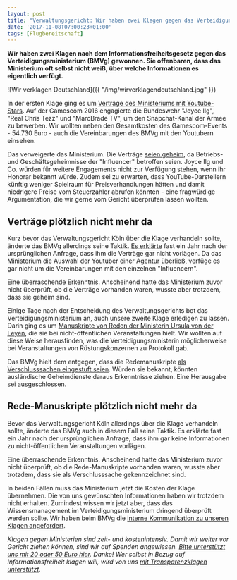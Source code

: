 ```yaml
---
layout: post
title: "Verwaltungsgericht: Wir haben zwei Klagen gegen das Verteidigungsministerium gewonnen"
date: '2017-11-08T07:00:23+01:00'
tags: [Flugbereitschaft]
---
```


**Wir haben zwei Klagen nach dem Informationsfreiheitsgesetz gegen das Verteidigungsministerium (BMVg) gewonnen. Sie offenbaren, dass das Ministerium oft selbst nicht weiß, über welche Informationen es eigentlich verfügt.**

![Wir verklagen Deutschland]({{ "/img/wirverklagendeutschland.jpg" }})

In der ersten Klage ging es um [Verträge des Ministeriums mit Youtube-Stars](https://fragdenstaat.de/anfrage/bundeswehr-auf-der-gamescom-mit-youtube-stars/). Auf der Gamescom 2016 engagierte die Bundeswehr "Joyce Ilg", "Real Chris Tezz" und "MarcBrade TV", um den Snapchat-Kanal der Armee zu bewerben. Wir wollten neben den Gesamtkosten des Gamescom-Events - 54.730 Euro - auch die Vereinbarungen des BMVg mit den Youtubern einsehen.

Das verweigerte das Ministerium. Die Verträge [seien geheim](https://fragdenstaat.de/anfrage/bundeswehr-auf-der-gamescom-mit-youtube-stars/#nachricht-60385), da Betriebs- und Geschäftsgeheimnisse der "Influencer" betroffen seien. Joyce Ilg und Co. würden für weitere Engagements nicht zur Verfügung stehen, wenn ihr Honorar bekannt würde. Zudem sei zu erwarten, dass YouTube-Darstellern künftig weniger Spielraum für Preisverhandlungen hätten und damit niedrigere Preise vom Steuerzahler abrufen könnten - eine fragwürdige Argumentation, die wir gerne vom Gericht überprüfen lassen wollten.

## Verträge plötzlich nicht mehr da

Kurz bevor das Verwaltungsgericht Köln über die Klage verhandeln sollte, änderte das BMVg allerdings seine Taktik. [Es erklärte](https://fragdenstaat.de/anfrage/bundeswehr-auf-der-gamescom-mit-youtube-stars/#nachricht-77868) fast ein Jahr nach der ursprünglichen Anfrage, dass ihm die Verträge gar nicht vorlägen. Da das Ministerium die Auswahl der Youtuber einer Agentur überließ, verfüge es gar nicht um die Vereinbarungen mit den einzelnen "Influencern".

Eine überraschende Erkenntnis. Anscheinend hatte das Ministerium zuvor nicht überprüft, ob die Verträge vorhanden waren, wusste aber trotzdem, dass sie geheim sind. 

Einige Tage nach der Entscheidung des Verwaltungsgerichts bot das Verteidigungsministerium an, auch unsere zweite Klage erledigen zu lassen. Darin ging es um [Manuskripte von Reden der Ministerin Ursula von der Leyen](https://fragdenstaat.de/anfrage/reden-der-bundesministerin-bei-nicht-offentlichen-veranstaltungen-seit-2014-1/), die sie bei nicht-öffentlichen Veranstaltungen hielt. Wir wollten auf diese Weise herausfinden, was die Verteidigungsministerin möglicherweise bei Veranstaltungen von Rüstungskonzernen zu Protokoll gab. 

Das BMVg hielt dem entgegen, dass die Redemanuskripte [als Verschlusssachen eingestuft seien](https://fragdenstaat.de/anfrage/reden-der-bundesministerin-bei-nicht-offentlichen-veranstaltungen-seit-2014-1/#nachricht-65252). Würden sie bekannt, könnten ausländische Geheimdienste daraus Erkenntnisse ziehen. Eine Herausgabe sei ausgeschlossen.

## Rede-Manuskripte plötzlich nicht mehr da

Bevor das Verwaltungsgericht Köln allerdings über die Klage verhandeln sollte, änderte das BMVg auch in diesem Fall seine Taktik. Es erklärte fast ein Jahr nach der ursprünglichen Anfrage, dass ihm gar keine Informationen zu nicht-öffentlichen Veranstaltungen vorlägen.

Eine überraschende Erkenntnis. Anscheinend hatte das Ministerium zuvor nicht überprüft, ob die Rede-Manuskripte vorhanden waren, wusste aber trotzdem, dass sie als Verschlusssache gekennzeichnet sind. 

In beiden Fällen muss das Ministerium jetzt die Kosten der Klage übernehmen. Die von uns gewünschten Informationen haben wir trotzdem nicht erhalten. Zumindest wissen wir jetzt aber, dass das Wissensmanagement im Verteidigungsministerium dringend überprüft werden sollte. Wir haben beim BMVg die [interne Kommunikation zu unseren Klagen angefordert](https://fragdenstaat.de/anfrage/interne-kommunikation-zu-verwaltungsstreitsachen/).

*Klagen gegen Ministerien sind zeit- und kostenintensiv. Damit wir weiter vor Gericht ziehen können, sind wir auf Spenden angewiesen. [Bitte unterstützt uns mit 20 oder 50 Euro hier](https://fragdenstaat.de/hilfe/spenden/). Danke!
Wer selbst in Bezug auf Informationsfreiheit klagen will, wird von uns [mit Transparenzklagen unterstützt](https://transparenzklagen.de/).* 
